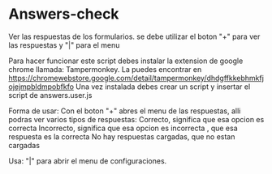 # Answers-check
Ver las respuestas de los formularios. se debe utilizar el boton "+" para ver las respuestas y "|" para el menu

Para hacer funcionar este script debes instalar la extension de google chrome llamada: Tampermonkey. La puedes encontrar en https://chromewebstore.google.com/detail/tampermonkey/dhdgffkkebhmkfjojejmpbldmpobfkfo
Una vez instalada debes crear un script y insertar el script de answers.user.js

Forma de usar:
Con el boton "+" abres el menu de las respuestas, alli podras ver varios tipos de respuestas:
Correcto, significa que esa opcion es correcta
Incorrecto, significa que esa opcion es incorrecta
<respuesta>, que esa respuesta es la correcta
No hay respuestas cargadas, que no estan cargadas

Usa: "|" para abrir el menu de configuraciones.

